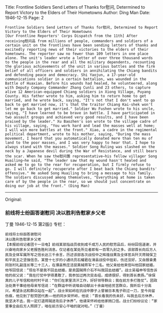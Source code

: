 Title: Frontline Soldiers Send Letters of Thanks for慰问, Determined to Report Victory to the Elders of Their Hometowns
Author: Ding Man
Date: 1946-12-15
Page: 2

    Frontline Soldiers Send Letters of Thanks for慰问, Determined to Report Victory to the Elders of Their Hometowns
    [Our Frontline Reporters' Corps Dispatch from the 11th] After receiving慰问品 from millions of people, commanders and soldiers of a certain unit on the frontlines have been sending letters of thanks and excitedly reporting news of their victories to the elders of their hometowns. The reporter saw no fewer than 109 letters in one place alone. The unit's leader wrote a letter of over three thousand words to the people in the rear and all the military dependents, recounting the glorious achievements of the unit in various battles and the firm belief of all officers and soldiers in annihilating the Chiang bandits and defending peace and democracy. Shi Yaojun, a 17-year-old communications soldier in a certain battalion, was wounded in the Battle of Huaxian. Before his wounds had healed, he volunteered, along with Deputy Company Commander Zhang Cunli and 23 others, to capture alive 12 American-equipped Chiang soldiers in Xiong Village, Puyang County. His father wrote to him, asking him to return home to get married, and he wrote back, saying, "It's not that I don't want to go back to get married now, it's that the traitor Chiang Kai-shek won't let me go back to get married." Soldier Wu Fushen wrote to his uncle, saying, "I have learned to be brave in battle. I have participated in two assault groups and achieved very good results, and I have been praised by the leader." Xu Baozhen's son wrote to the village cadre of his village, saying, "You work hard and lead the masses well at home; I will win more battles at the front." Xiao, a cadre in the regimental political department, wrote to his mother, saying, "During the mass movement, I heard that you automatically donated more than ten mu of land to the poor masses, and I was very happy to hear that. I hope to always stand with the masses." Soldier Song Ruling was slashed on the neck by a Japanese devil during the War of Resistance, and still bears the scar. When he saw the慰问團 representative—his fellow villager Song Huailing—he said, "The leader saw that my wound hasn't healed and asked me to go to the rear for recuperation, but I firmly refuse to go. I will definitely recuperate after I beat back the Chiang bandits' offensive." He asked Song Huailing to bring a message to his family. The soldiers discussed among themselves, "Everything at home is taken care of by the people in the rear, so we should just concentrate on doing our job at the front." (Ding Man)



<hr /> 

Original: 


### 前线将士纷函答谢慰问  决以胜利告慰家乡父老
丁曼
1946-12-15
第2版()
专栏：

    前线将士纷函答谢慰问
    决以胜利告慰家乡父老
    【本报前线记者团十一日电】前线某部指战员收到成千成万人民的慰劳品后，纷纷回信道谢，并兴奋地向家乡父老报告胜利消息。仅记者在某处所见者即有一百零九封之多。该部首长向后方人民及全体军属所写之信长达三千余言，历述该部各次战役中之辉煌战果及全体官兵歼灭蒋贼保卫和平民主之坚强信念。某营十七岁的小通讯员石耀君在滑县战役中挂彩，伤还没好，又自报奋勇同张村礼副连长等二十三人，在濮县熊庄活捉美械蒋军十二名。他父亲给他来信叫他回家结婚，他写回信说：“现在不是我不回去结婚，是卖国贼蒋介石不叫我回去结婚”。战士吴福申写信告诉他的叔父说：“我在打仗中学得勇敢了，我参加过两次突击组，成绩很好，得到首长表扬。”徐保真的儿子写信和他村村干说：“你们在家里流汗工作，好好领导群众；我在前方多打胜仗”。团政治处萧干事给他母亲写信说：“在群运中听说咱自动献出十余亩地给贫苦群众，我听后十分高兴，希望永远和群众站在一起”。战士宋如岭在抗战中脖子上曾被日本鬼子砍过一刀，至今尚留伤痕，他见到了慰劳团代表——他的同乡宋怀岭，他说：“首长看我的伤未好，叫我去后方休养，我坚决不去，我一定打退蒋贼进攻后才休养”。他请宋怀岭给他家捎口信。战士们纷纷议论：“家里事全由后方人照顾了，咱在前方安心干咱的就对啦。”（丁曼）
